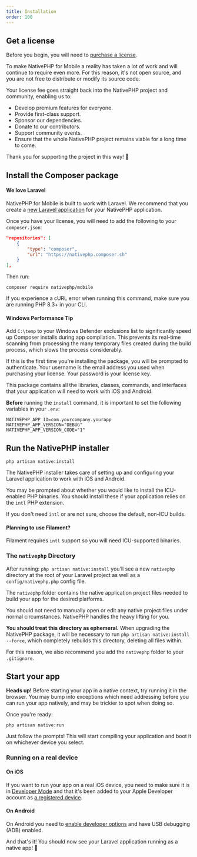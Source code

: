 ```yaml
---
title: Installation
order: 100
---
```


## Get a license

Before you begin, you will need to [purchase a license](/mobile).

To make NativePHP for Mobile a reality has taken a lot of work and will continue to require even more. For this reason,
it's not open source, and you are not free to distribute or modify its source code.

Your license fee goes straight back into the NativePHP project and community, enabling us to:
- Develop premium features for everyone.
- Provide first-class support.
- Sponsor our dependencies.
- Donate to our contributors.
- Support community events.
- Ensure that the whole NativePHP project remains viable for a long time to come.

Thank you for supporting the project in this way! 🙏

## Install the Composer package

<aside class="relative z-0 mt-5 overflow-hidden rounded-2xl bg-pink-50 px-5 ring-1 ring-black/5 dark:bg-pink-600/10">

#### We love Laravel

NativePHP for Mobile is built to work with Laravel. We recommend that you create a
[new Laravel application](https://laravel.com/docs/installation) for your NativePHP application.

</aside>

Once you have your license, you will need to add the following to your `composer.json`:

```json
"repositories": [
    {
        "type": "composer",
        "url": "https://nativephp.composer.sh"
    }
],
```

Then run:
```shell
composer require nativephp/mobile
```
<aside class="relative z-0 mt-5 overflow-hidden rounded-2xl bg-pink-50 px-5 ring-1 ring-black/5 dark:bg-pink-600/10">

If you experience a cURL error when running this command, make sure you are running PHP 8.3+ in your CLI.

</aside>

<aside class="relative z-0 mt-5 overflow-hidden rounded-2xl bg-pink-50 px-5 ring-1 ring-black/5 dark:bg-pink-600/10">

#### Windows Performance Tip

Add `C:\temp` to your Windows Defender exclusions list to significantly speed up Composer
installs during app compilation. This prevents its real-time scanning from processing the many temporary files created
during the build process, which slows the process considerably.

</aside>

If this is the first time you're installing the package, you will be prompted to authenticate. Your username is the
email address you used when purchasing your license. Your password is your license key.

This package contains all the libraries, classes, commands, and interfaces that your application will need to work with
iOS and Android.

**Before** running the `install` command, it is important to set the following variables in your `.env`:

```shell
NATIVEPHP_APP_ID=com.yourcompany.yourapp
NATIVEPHP_APP_VERSION="DEBUG"
NATIVEPHP_APP_VERSION_CODE="1"
```

## Run the NativePHP installer

```shell
php artisan native:install
```

The NativePHP installer takes care of setting up and configuring your Laravel application to work with iOS and Android.

You may be prompted about whether you would like to install the ICU-enabled PHP binaries. You should install these if
your application relies on the `intl` PHP extension.

If you don't need `intl` or are not sure, choose the default, non-ICU builds.

<aside class="relative z-0 mt-5 overflow-hidden rounded-2xl bg-pink-50 px-5 ring-1 ring-black/5 dark:bg-pink-600/10">

#### Planning to use Filament?

Filament requires `intl` support so you will need ICU-supported binaries.

</aside>

### The `nativephp` Directory

After running: `php artisan native:install` you’ll see a new `nativephp` directory at the root of your Laravel project
as well as a `config/nativephp.php` config file.

The `nativephp` folder contains the native application project files needed to build your app for the desired platforms.

You should not need to manually open or edit any native project files under normal circumstances. NativePHP handles
the heavy lifting for you.

**You should treat this directory as ephemeral.** When upgrading the NativePHP package, it will be necessary to run
`php artisan native:install --force`, which completely rebuilds this directory, deleting all files within.

For this reason, we also recommend you add the `nativephp` folder to your `.gitignore`.

## Start your app

**Heads up!** Before starting your app in a native context, try running it in the browser. You may bump into exceptions
which need addressing before you can run your app natively, and may be trickier to spot when doing so.

Once you're ready:

```shell
php artisan native:run
```

Just follow the prompts! This will start compiling your application and boot it on whichever device you select.

### Running on a real device

#### On iOS
If you want to run your app on a real iOS device, you need to make sure it is in
[Developer Mode](https://developer.apple.com/documentation/xcode/enabling-developer-mode-on-a-device)
and that it's been added to your Apple Developer account as
[a registered device](https://developer.apple.com/account/resources/devices/list).

#### On Android
On Android you need to [enable developer options](https://developer.android.com/studio/debug/dev-options#enable)
and have USB debugging (ADB) enabled.

And that's it! You should now see your Laravel application running as a native app! 🎉
